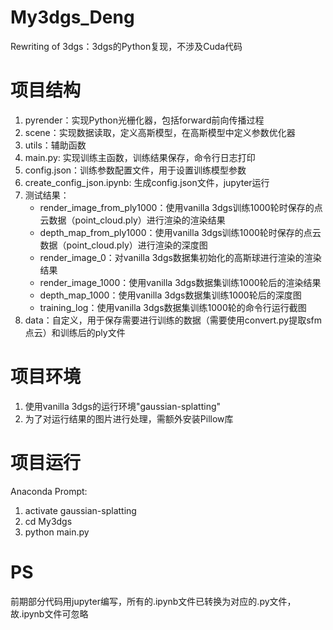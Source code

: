 # My3dgs_Deng
Rewriting of 3dgs：3dgs的Python复现，不涉及Cuda代码

# 项目结构
1. pyrender：实现Python光栅化器，包括forward前向传播过程
2. scene：实现数据读取，定义高斯模型，在高斯模型中定义参数优化器
3. utils：辅助函数
4. main.py: 实现训练主函数，训练结果保存，命令行日志打印
5. config.json：训练参数配置文件，用于设置训练模型参数
6. create_config_json.ipynb: 生成config.json文件，jupyter运行
7. 测试结果：
    * render_image_from_ply1000：使用vanilla 3dgs训练1000轮时保存的点云数据（point_cloud.ply）进行渲染的渲染结果
    * depth_map_from_ply1000：使用vanilla 3dgs训练1000轮时保存的点云数据（point_cloud.ply）进行渲染的深度图
    * render_image_0：对vanilla 3dgs数据集初始化的高斯球进行渲染的渲染结果
    * render_image_1000：使用vanilla 3dgs数据集训练1000轮后的渲染结果
    * depth_map_1000：使用vanilla 3dgs数据集训练1000轮后的深度图
    * training_log：使用vanilla 3dgs数据集训练1000轮的命令行运行截图
8. data：自定义，用于保存需要进行训练的数据（需要使用convert.py提取sfm点云）和训练后的ply文件

# 项目环境
1. 使用vanilla 3dgs的运行环境"gaussian-splatting"
2. 为了对运行结果的图片进行处理，需额外安装Pillow库

# 项目运行
Anaconda Prompt:
1. activate gaussian-splatting
2. cd My3dgs
3. python main.py

# PS
前期部分代码用jupyter编写，所有的.ipynb文件已转换为对应的.py文件，故.ipynb文件可忽略

